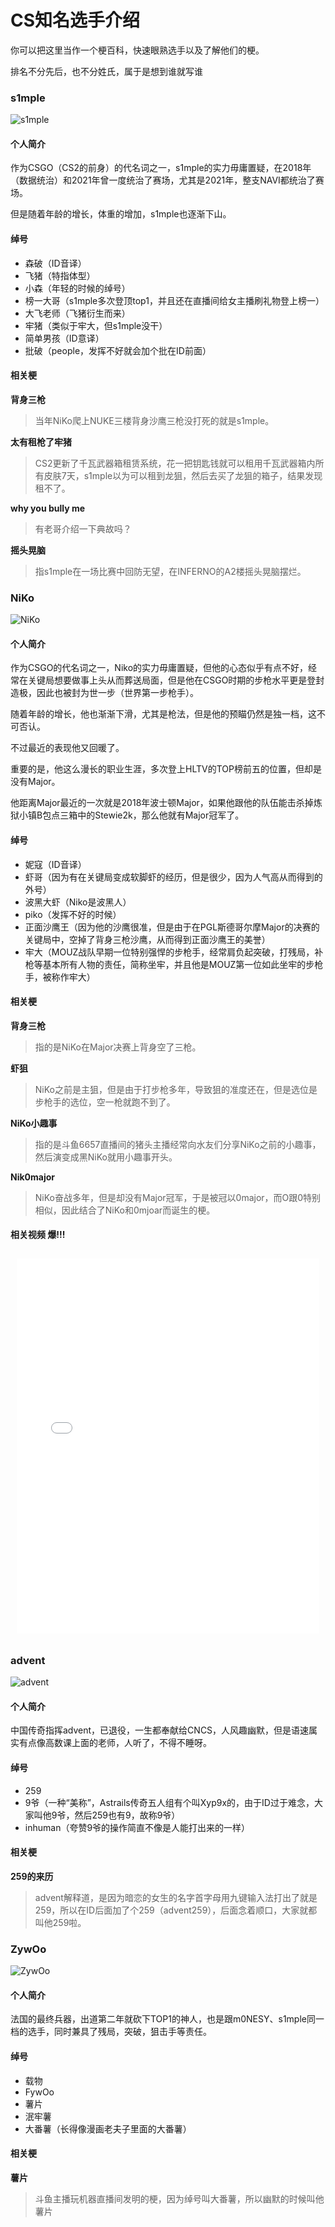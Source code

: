 # CS知名选手介绍

你可以把这里当作一个梗百科，快速眼熟选手以及了解他们的梗。

排名不分先后，也不分姓氏，属于是想到谁就写谁

### s1mple

![](players/s1mple.png 's1mple')

<!-- tabs:start -->

#### **个人简介**

作为CSGO（CS2的前身）的代名词之一，s1mple的实力毋庸置疑，在2018年（数据统治）和2021年曾一度统治了赛场，尤其是2021年，整支NAVI都统治了赛场。

但是随着年龄的增长，体重的增加，s1mple也逐渐下山。

#### **绰号**

+ 森破（ID音译）
+ 飞猪（特指体型）
+ 小森（年轻的时候的绰号）
+ 榜一大哥（s1mple多次登顶top1，并且还在直播间给女主播刷礼物登上榜一）
+ 大飞老师（飞猪衍生而来）
+ 牢猪（类似于牢大，但s1mple没干）
+ 简单男孩（ID意译）
+ 批破（people，发挥不好就会加个批在ID前面）

#### **相关梗**

**背身三枪**
> 当年NiKo爬上NUKE三楼背身沙鹰三枪没打死的就是s1mple。

**太有租枪了牢猪**
> CS2更新了千瓦武器箱租赁系统，花一把钥匙钱就可以租用千瓦武器箱内所有皮肤7天，s1mple以为可以租到龙狙，然后去买了龙狙的箱子，结果发现租不了。

**why you bully me**
> 有老哥介绍一下典故吗？

**摇头晃脑**
> 指s1mple在一场比赛中回防无望，在INFERNO的A2楼摇头晃脑摆烂。

<!-- tabs:end -->

### NiKo

![](players/NiKo.png 'NiKo')

<!-- tabs:start -->

#### **个人简介**

作为CSGO的代名词之一，Niko的实力毋庸置疑，但他的心态似乎有点不好，经常在关键局想要做事上头从而葬送局面，但是他在CSGO时期的步枪水平更是登封造极，因此也被封为世一步（世界第一步枪手）。

随着年龄的增长，他也渐渐下滑，尤其是枪法，但是他的预瞄仍然是独一档，这不可否认。

不过最近的表现他又回暖了。

重要的是，他这么漫长的职业生涯，多次登上HLTV的TOP榜前五的位置，但却是没有Major。

他距离Major最近的一次就是2018年波士顿Major，如果他跟他的队伍能击杀掉炼狱小镇B包点三箱中的Stewie2k，那么他就有Major冠军了。

#### **绰号**

+ 妮寇（ID音译）
+ 虾哥（因为有在关键局变成软脚虾的经历，但是很少，因为人气高从而得到的外号）
+ 波黑大虾（Niko是波黑人）
+ piko（发挥不好的时候）
+ 正面沙鹰王（因为他的沙鹰很准，但是由于在PGL斯德哥尔摩Major的决赛的关键局中，空掉了背身三枪沙鹰，从而得到正面沙鹰王的美誉）
+ 牢大（MOUZ战队早期一位特别强悍的步枪手，经常肩负起突破，打残局，补枪等基本所有人物的责任，简称坐牢，并且他是MOUZ第一位如此坐牢的步枪手，被称作牢大）

#### **相关梗**

**背身三枪**
> 指的是NiKo在Major决赛上背身空了三枪。

**虾狙**
> NiKo之前是主狙，但是由于打步枪多年，导致狙的准度还在，但是选位是步枪手的选位，空一枪就跑不到了。

**NiKo小趣事**
> 指的是斗鱼6657直播间的猪头主播经常向水友们分享NiKo之前的小趣事，然后演变成黑NiKo就用小趣事开头。

**Nik0major**
> NiKo奋战多年，但是却没有Major冠军，于是被冠以0major，而O跟0特别相似，因此结合了NiKo和0mjoar而诞生的梗。

#### **相关视频 <span class="tab-badge">爆!!!</span>**

<div style="display: flex;flex-wrap: wrap; justify-content: flex-start; align-items: stretch; ">
    <div style="width: 1280px; height: 600px;flex-grow: 0;min-width: 100px;margin: 10px;">
          <iframe src="//player.bilibili.com/player.html?isOutside=true&aid=1903578681&bvid=BV1im41127RG&cid=1516651585&p=1" style="width: 100%; height: 100%;" scrolling="no" border="0" frameborder="no" framespacing="0" allowfullscreen="true"></iframe>
    </div>
</div>

<!-- tabs:end -->

### advent

![](players/advent.png 'advent')

<!-- tabs:start -->

#### **个人简介**

中国传奇指挥advent，已退役，一生都奉献给CNCS，人风趣幽默，但是语速属实有点像高数课上面的老师，人听了，不得不睡呀。

#### **绰号**

+ 259
+ 9爷（一种“美称”，Astrails传奇五人组有个叫Xyp9x的，由于ID过于难念，大家叫他9爷，然后259也有9，故称9爷）
+ inhuman（夸赞9爷的操作简直不像是人能打出来的一样）

#### **相关梗**

**259的来历**
> advent解释道，是因为暗恋的女生的名字首字母用九键输入法打出了就是259，所以在ID后面加了个259（advent259），后面念着顺口，大家就都叫他259啦。

<!-- tabs:end -->

### ZywOo

![](players/ZywOo.png 'ZywOo')

<!-- tabs:start -->

#### **个人简介**

法国的最终兵器，出道第二年就砍下TOP1的神人，也是跟m0NESY、s1mple同一档的选手，同时兼具了残局，突破，狙击手等责任。

#### **绰号**

+ 载物
+ FywOo
+ 薯片
+ 泯牢薯
+ 大番薯（长得像漫画老夫子里面的大番薯）

#### **相关梗**

**薯片**
> 斗鱼主播玩机器直播间发明的梗，因为绰号叫大番薯，所以幽默的时候叫他薯片

<!-- tabs:end -->